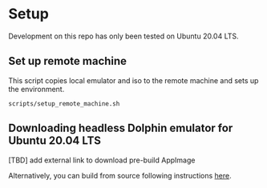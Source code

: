 # Setup

Development on this repo has only been tested on Ubuntu 20.04 LTS.

## Set up remote machine

This script copies local emulator and iso to the remote machine and sets up the environment.

```shell
scripts/setup_remote_machine.sh
```

## Downloading headless Dolphin emulator for Ubuntu 20.04 LTS

[TBD] add external link to download pre-build AppImage

Alternatively, you can build from source following instructions [here](https://github.com/ericyuegu/slippi-Ishiiruka/tree/ubuntu-20.04).